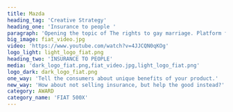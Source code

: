 ```yaml
---
title: Mazda
heading_tag: 'Creative Strategy'
heading_one: 'Insurance to people '
paragraph: 'Opening the topic of The rights to gay marriage. Platform for social opinion, approach and questions on topic “What is fair”. Creating nationwide topic. Natural influence on politicians and major opinion.'
big_image: fiat_video.jpg
video: 'https://www.youtube.com/watch?v=4JJCQN0qKOg'
logo_light: light_logo_fiat.png
heading_two: 'INSURANCE TO PEOPLE'
media: 'dark_logo_fiat.png,fiat_video.jpg,light_logo_fiat.png'
logo_dark: dark_logo_fiat.png
one_way: 'Tell the consumers about unique benefits of your product.'
new_way: 'How about not selling insurance, but help the good instead?'
category: AWARD
category_name: 'FIAT 500X'
---
```


